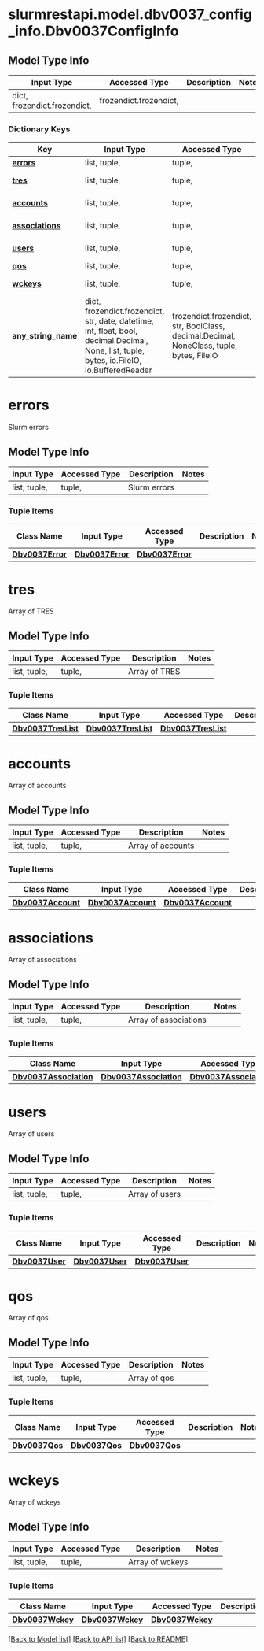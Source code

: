 # slurmrestapi.model.dbv0037_config_info.Dbv0037ConfigInfo

## Model Type Info
Input Type | Accessed Type | Description | Notes
------------ | ------------- | ------------- | -------------
dict, frozendict.frozendict,  | frozendict.frozendict,  |  | 

### Dictionary Keys
Key | Input Type | Accessed Type | Description | Notes
------------ | ------------- | ------------- | ------------- | -------------
**[errors](#errors)** | list, tuple,  | tuple,  | Slurm errors | [optional] 
**[tres](#tres)** | list, tuple,  | tuple,  | Array of TRES | [optional] 
**[accounts](#accounts)** | list, tuple,  | tuple,  | Array of accounts | [optional] 
**[associations](#associations)** | list, tuple,  | tuple,  | Array of associations | [optional] 
**[users](#users)** | list, tuple,  | tuple,  | Array of users | [optional] 
**[qos](#qos)** | list, tuple,  | tuple,  | Array of qos | [optional] 
**[wckeys](#wckeys)** | list, tuple,  | tuple,  | Array of wckeys | [optional] 
**any_string_name** | dict, frozendict.frozendict, str, date, datetime, int, float, bool, decimal.Decimal, None, list, tuple, bytes, io.FileIO, io.BufferedReader | frozendict.frozendict, str, BoolClass, decimal.Decimal, NoneClass, tuple, bytes, FileIO | any string name can be used but the value must be the correct type | [optional]

# errors

Slurm errors

## Model Type Info
Input Type | Accessed Type | Description | Notes
------------ | ------------- | ------------- | -------------
list, tuple,  | tuple,  | Slurm errors | 

### Tuple Items
Class Name | Input Type | Accessed Type | Description | Notes
------------- | ------------- | ------------- | ------------- | -------------
[**Dbv0037Error**](Dbv0037Error.md) | [**Dbv0037Error**](Dbv0037Error.md) | [**Dbv0037Error**](Dbv0037Error.md) |  | 

# tres

Array of TRES

## Model Type Info
Input Type | Accessed Type | Description | Notes
------------ | ------------- | ------------- | -------------
list, tuple,  | tuple,  | Array of TRES | 

### Tuple Items
Class Name | Input Type | Accessed Type | Description | Notes
------------- | ------------- | ------------- | ------------- | -------------
[**Dbv0037TresList**](Dbv0037TresList.md) | [**Dbv0037TresList**](Dbv0037TresList.md) | [**Dbv0037TresList**](Dbv0037TresList.md) |  | 

# accounts

Array of accounts

## Model Type Info
Input Type | Accessed Type | Description | Notes
------------ | ------------- | ------------- | -------------
list, tuple,  | tuple,  | Array of accounts | 

### Tuple Items
Class Name | Input Type | Accessed Type | Description | Notes
------------- | ------------- | ------------- | ------------- | -------------
[**Dbv0037Account**](Dbv0037Account.md) | [**Dbv0037Account**](Dbv0037Account.md) | [**Dbv0037Account**](Dbv0037Account.md) |  | 

# associations

Array of associations

## Model Type Info
Input Type | Accessed Type | Description | Notes
------------ | ------------- | ------------- | -------------
list, tuple,  | tuple,  | Array of associations | 

### Tuple Items
Class Name | Input Type | Accessed Type | Description | Notes
------------- | ------------- | ------------- | ------------- | -------------
[**Dbv0037Association**](Dbv0037Association.md) | [**Dbv0037Association**](Dbv0037Association.md) | [**Dbv0037Association**](Dbv0037Association.md) |  | 

# users

Array of users

## Model Type Info
Input Type | Accessed Type | Description | Notes
------------ | ------------- | ------------- | -------------
list, tuple,  | tuple,  | Array of users | 

### Tuple Items
Class Name | Input Type | Accessed Type | Description | Notes
------------- | ------------- | ------------- | ------------- | -------------
[**Dbv0037User**](Dbv0037User.md) | [**Dbv0037User**](Dbv0037User.md) | [**Dbv0037User**](Dbv0037User.md) |  | 

# qos

Array of qos

## Model Type Info
Input Type | Accessed Type | Description | Notes
------------ | ------------- | ------------- | -------------
list, tuple,  | tuple,  | Array of qos | 

### Tuple Items
Class Name | Input Type | Accessed Type | Description | Notes
------------- | ------------- | ------------- | ------------- | -------------
[**Dbv0037Qos**](Dbv0037Qos.md) | [**Dbv0037Qos**](Dbv0037Qos.md) | [**Dbv0037Qos**](Dbv0037Qos.md) |  | 

# wckeys

Array of wckeys

## Model Type Info
Input Type | Accessed Type | Description | Notes
------------ | ------------- | ------------- | -------------
list, tuple,  | tuple,  | Array of wckeys | 

### Tuple Items
Class Name | Input Type | Accessed Type | Description | Notes
------------- | ------------- | ------------- | ------------- | -------------
[**Dbv0037Wckey**](Dbv0037Wckey.md) | [**Dbv0037Wckey**](Dbv0037Wckey.md) | [**Dbv0037Wckey**](Dbv0037Wckey.md) |  | 

[[Back to Model list]](../../README.md#documentation-for-models) [[Back to API list]](../../README.md#documentation-for-api-endpoints) [[Back to README]](../../README.md)


